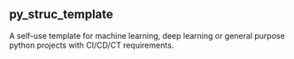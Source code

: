 ## py_struc_template

A self-use template for machine learning, deep learning or general purpose python projects with CI/CD/CT requirements.
